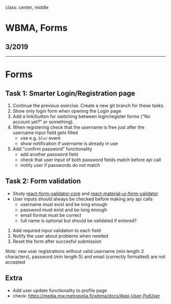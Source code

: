 class: center, middle

# WBMA, Forms

## 3/2019

---

# Forms

## Task 1: Smarter Login/Registration page

1. Continue the previous exercise. Create a new git branch for these tasks.
1. Show only login form when opening the Login page
1. Add a link/button for switching between login/register forms ("No account yet?" or something).
1. When registering check that the username is free just after the username input field gets filled
    - use e.g. `blur` event
    - show notification if username is already in use
1. Add "confirm password" functionality
   - add another password field
   - check that user input of both password fields match before api call
   - notify user if passwords do not match

## Task 2: Form validation

- Study [react-form-validator-core](https://www.npmjs.com/package/react-form-validator-core) and [react-material-ui-form-validator](https://www.npmjs.com/package/react-material-ui-form-validator)
- User inputs should always be checked before making any api calls
  - username must exist and be long enough
  - password must exist and be long enough
  - email format must be correct
  - full name is optional but should be validated if entered?

1. Add required input validation to each field
1. Notify the user about problems when needed
1. Reset the form after succesful submission

_Note:_ new user registrations without valid username (min length 3 characters), password (min length 5) and email (correctly formatted) are not accepted

## Extra

- Add user update functionality to profile page
- check: <https://media.mw.metropolia.fi/wbma/docs/#api-User-PutUser>

